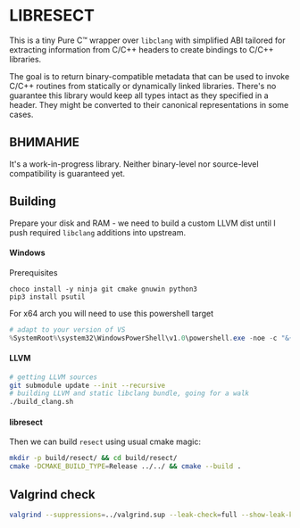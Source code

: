 # LIBRESECT

This is a tiny Pure C™ wrapper over `libclang` with simplified ABI tailored for
extracting information from C/C++ headers to create bindings to C/C++ libraries.

The goal is to return binary-compatible metadata that can be used to invoke
C/C++ routines from statically or dynamically linked libraries. There's no
guarantee this library would keep all types intact as they specified in a
header. They might be converted to their canonical representations in some
cases.

## ВНИМАНИЕ
It's a work-in-progress library. Neither binary-level nor source-level
compatibility is guaranteed yet.

## Building
Prepare your disk and RAM - we need to build a custom LLVM dist until I push required `libclang` additions into upstream.


#### Windows
Prerequisites
```
choco install -y ninja git cmake gnuwin python3
pip3 install psutil
```
For x64 arch you will need to use this powershell target
```powershell
# adapt to your version of VS
%SystemRoot%\system32\WindowsPowerShell\v1.0\powershell.exe -noe -c "&{Import-Module """C:\Program Files (x86)\Microsoft Visual Studio\2019\Community\Common7\Tools\Microsoft.VisualStudio.DevShell.dll"""; Enter-VsDevShell 0c759dbc -DevCmdArguments '-arch=x64'}"
```

#### LLVM

```sh
# getting LLVM sources
git submodule update --init --recursive
# building LLVM and static libclang bundle, going for a walk
./build_clang.sh
```

#### libresect

Then we can build `resect` using usual cmake magic:
```sh
mkdir -p build/resect/ && cd build/resect/
cmake -DCMAKE_BUILD_TYPE=Release ../../ && cmake --build .
```

## Valgrind check
```sh
valgrind --suppressions=../valgrind.sup --leak-check=full --show-leak-kinds=all --read-var-info=yes --track-origins=yes --log-file=valgrind-out.txt ./resect-test "/path/to/header.h"
```
